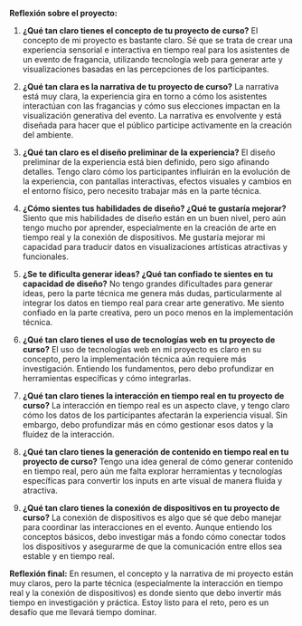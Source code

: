 **Reflexión sobre el proyecto:**

1. **¿Qué tan claro tienes el concepto de tu proyecto de curso?**
   El concepto de mi proyecto es bastante claro. Sé que se trata de crear una experiencia sensorial e interactiva en tiempo real para los asistentes de un evento de fragancia, utilizando tecnología web para generar arte y visualizaciones basadas en las percepciones de los participantes.

2. **¿Qué tan clara es la narrativa de tu proyecto de curso?**
   La narrativa está muy clara, la experiencia gira en torno a cómo los asistentes interactúan con las fragancias y cómo sus elecciones impactan en la visualización generativa del evento. La narrativa es envolvente y está diseñada para hacer que el público participe activamente en la creación del ambiente.

3. **¿Qué tan claro es el diseño preliminar de la experiencia?**
   El diseño preliminar de la experiencia está bien definido, pero sigo afinando detalles. Tengo claro cómo los participantes influirán en la evolución de la experiencia, con pantallas interactivas, efectos visuales y cambios en el entorno físico, pero necesito trabajar más en la parte técnica.

4. **¿Cómo sientes tus habilidades de diseño? ¿Qué te gustaría mejorar?**
   Siento que mis habilidades de diseño están en un buen nivel, pero aún tengo mucho por aprender, especialmente en la creación de arte en tiempo real y la conexión de dispositivos. Me gustaría mejorar mi capacidad para traducir datos en visualizaciones artísticas atractivas y funcionales.

5. **¿Se te dificulta generar ideas? ¿Qué tan confiado te sientes en tu capacidad de diseño?**
   No tengo grandes dificultades para generar ideas, pero la parte técnica me genera más dudas, particularmente al integrar los datos en tiempo real para crear arte generativo. Me siento confiado en la parte creativa, pero un poco menos en la implementación técnica.

6. **¿Qué tan claro tienes el uso de tecnologías web en tu proyecto de curso?**
   El uso de tecnologías web en mi proyecto es claro en su concepto, pero la implementación técnica aún requiere más investigación. Entiendo los fundamentos, pero debo profundizar en herramientas específicas y cómo integrarlas.

7. **¿Qué tan claro tienes la interacción en tiempo real en tu proyecto de curso?**
   La interacción en tiempo real es un aspecto clave, y tengo claro cómo los datos de los participantes afectarán la experiencia visual. Sin embargo, debo profundizar más en cómo gestionar esos datos y la fluidez de la interacción.

8. **¿Qué tan claro tienes la generación de contenido en tiempo real en tu proyecto de curso?**
   Tengo una idea general de cómo generar contenido en tiempo real, pero aún me falta explorar herramientas y tecnologías específicas para convertir los inputs en arte visual de manera fluida y atractiva.

9. **¿Qué tan claro tienes la conexión de dispositivos en tu proyecto de curso?**
   La conexión de dispositivos es algo que sé que debo manejar para coordinar las interacciones en el evento. Aunque entiendo los conceptos básicos, debo investigar más a fondo cómo conectar todos los dispositivos y asegurarme de que la comunicación entre ellos sea estable y en tiempo real.

**Reflexión final:**
En resumen, el concepto y la narrativa de mi proyecto están muy claros, pero la parte técnica (especialmente la interacción en tiempo real y la conexión de dispositivos) es donde siento que debo invertir más tiempo en investigación y práctica. Estoy listo para el reto, pero es un desafío que me llevará tiempo dominar.
